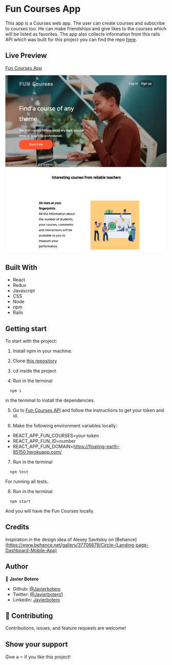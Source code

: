 # Fun Courses App

This app is a Courses web app. The user can create courses and subscribe to courses too. He can make friendships and give likes to the courses which will be listed as favorites. The app also collects information from this rails API which was built for this project you can find the repo [here](https://github.com/javierbotero/APIfuncourses).

## Live Preview

[Fun Courses App](https://funcourses.netlify.app/)

![Screenshot Bookstore](./src/assets/images/pic.png)

## Built With

- React
- Redux
- Javascript
- CSS
- Node
- npm
- Rails

## Getting start

To start with the project:

1. Install npm in your machine.

2. Clone [this repository](https://github.com/javierbotero/FunCourses.git)

3. cd inside the project


4. Run in the terminal
```
  npm i
```
in the terminal to install the dependencies.

5. Go to [Fun Courses API](https://github.com/javierbotero/APIfuncourses) and follow the instructions to get your token and id.

6. Make the following environment variables locally:
  - REACT_APP_FUN_COURSES=your-token
  - REACT_APP_FUN_ID=number
  - REACT_APP_FUN_DOMAIN=https://floating-earth-85150.herokuapp.com/

7. Run in the terminal
```
  npm test
```
For running all tests.

8. Run in the terminal
```
  npm start
```
And you will have the Fun Courses locally.

## Credits

Inspiration in the design idea of Alexey Savitskiy on [Behance](https://www.behance.net/gallery/37706679/Circle-(Landing-page-Dashboard-Mobile-App)

## Author

👤 **Javier Botero**

- Github: [@Javierbotero](https://github.com/javierbotero)
- Twitter: [@Javierbotero1](https://twitter.com/Javierboterodev)
- Linkedin: [Javierbotero](https://www.linkedin.com/in/javierboterodev/)


## 🤝 Contributing

Contributions, issues, and feature requests are welcome!

## Show your support

Give a ⭐️ if you like this project!

